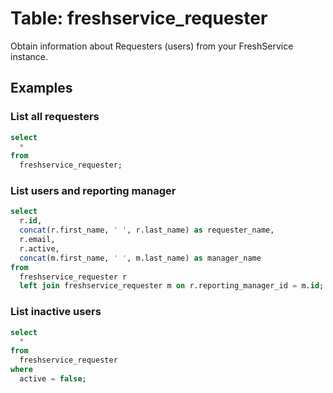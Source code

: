 # Table: freshservice_requester

Obtain information about Requesters (users) from your FreshService instance.

## Examples

### List all requesters

```sql
select
  *
from
  freshservice_requester;
```

### List users and reporting manager

```sql
select
  r.id,
  concat(r.first_name, ' ', r.last_name) as requester_name,
  r.email,
  r.active,
  concat(m.first_name, ' ', m.last_name) as manager_name
from
  freshservice_requester r
  left join freshservice_requester m on r.reporting_manager_id = m.id;
```

### List inactive users

```sql
select
  *
from
  freshservice_requester
where
  active = false;
```
